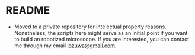 # README #

* Moved to a private repository for intelectual property reasons. Nonetheless, the scripts here might serve as an initial point if you want to build an robotized microscope. If you are interested, you can contact me through my email lozuwa@gmail.com. 
